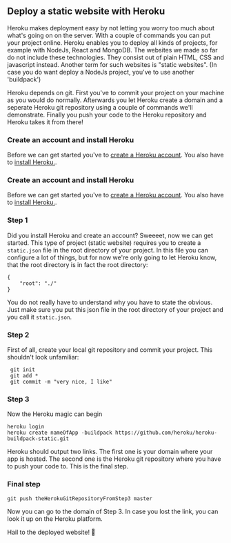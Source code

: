 ## Deploy a static website with Heroku

Heroku makes deployment easy by not letting you worry too much about what's going on on the server. With a couple of commands you can put your project online. Heroku enables you to deploy all kinds of projects, for example with NodeJs, React and MongoDB. The websites we made so far do not include these technologies. They consist out of plain HTML, CSS and javascript instead. Another term for such websites is "static websites". (In case you do want deploy a NodeJs project, you've to use another 'buildpack')

Heroku depends on git. First you've to commit your project on your machine as you would do normally. Afterwards you let Heroku create a domain and a seperate Heroku git repository using a couple of commands we'll demonstrate. Finally you push your code to the Heroku repository and Heroku takes it from there!

### Create an account and install Heroku
Before we can get started you've to [create a Heroku account](https://signup.heroku.com/login?redirect-url=https%3A%2F%2Fid.heroku.com%2Foauth%2Fauthorize%3Fclient_id%3D1e7d4c52-6008-4a73-b132-09abb5d04859%26response_type%3Dcode%26scope%3Dglobal%252Cplatform%26state%3DSFMyNTY.g3QAAAACZAAEZGF0YW0AAAAxaHR0cHM6Ly9kYXNoYm9hcmQuaGVyb2t1LmNvbS9hdXRoL2hlcm9rdS9jYWxsYmFja2QABnNpZ25lZG4GAFfaM_NmAQ.zbhKmh0-YC0M_rzmlb4lN8z4DAJ_E7t57PGgD4oXwVM). You also have to [install Heroku.](https://devcenter.heroku.com/articles/heroku-cli#download-and-install).

### Create an account and install Heroku
Before we can get started you've to [create a Heroku account](https://signup.heroku.com/login?redirect-url=https%3A%2F%2Fid.heroku.com%2Foauth%2Fauthorize%3Fclient_id%3D1e7d4c52-6008-4a73-b132-09abb5d04859%26response_type%3Dcode%26scope%3Dglobal%252Cplatform%26state%3DSFMyNTY.g3QAAAACZAAEZGF0YW0AAAAxaHR0cHM6Ly9kYXNoYm9hcmQuaGVyb2t1LmNvbS9hdXRoL2hlcm9rdS9jYWxsYmFja2QABnNpZ25lZG4GAFfaM_NmAQ.zbhKmh0-YC0M_rzmlb4lN8z4DAJ_E7t57PGgD4oXwVM). You also have to [install Heroku.](https://devcenter.heroku.com/articles/heroku-cli#download-and-install).

### Step 1
Did you install Heroku and create an account? Sweeeet, now we can get started. This type of project (static website) requires you to create a `static.json` file in the root directory of your project. In this file you can configure a lot of things, but for now we're only going to let Heroku know, that the root directory is in fact the root directory:
```
{
    "root": "./"
}
```
You do not really have to understand why you have to state the obvious. Just make sure you put this json file in the root directory of your project and you call it `static.json`.

### Step 2
First of all, create your local git repository and commit your project. This shouldn't look unfamiliar:

```
 git init
 git add *
 git commit -m "very nice, I like"
```
### Step 3
Now the Heroku magic can begin
```
heroku login
heroku create nameOfApp -buildpack https://github.com/heroku/heroku-buildpack-static.git
```
Heroku should output two links. The first one is your domain where your app is hosted. The second one is the Heroku git repository where you have to push your code to. This is the final step.

### Final step

```
git push theHerokuGitRepositoryFromStep3 master
```
Now you can go to the domain of Step 3. In case you lost the link, you can look it up on the Heroku platform.

Hail to the deployed website! :metal: